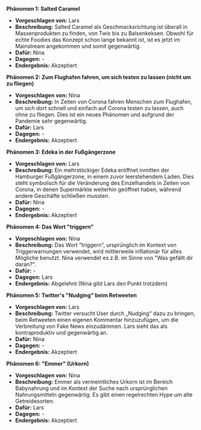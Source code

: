 **Phänomen 1: Salted Caramel**
* **Vorgeschlagen von:** Lars
* **Beschreibung:** Salted Caramel als Geschmacksrichtung ist überall in Massenprodukten zu finden, von Twix bis zu Balsenkeksen. Obwohl für echte Foodies das Konzept schon lange bekannt ist, ist es jetzt im Mainstream angekommen und somit gegenwärtig.
* **Dafür:** Nina
* **Dagegen:** -
* **Endergebnis:** Akzeptiert

**Phänomen 2: Zum Flughafen fahren, um sich testen zu lassen (nicht um zu fliegen)**
* **Vorgeschlagen von:** Nina
* **Beschreibung:**  In Zeiten von Corona fahren Menschen zum Flughafen, um sich dort schnell und einfach auf Corona testen zu lassen, auch ohne zu fliegen. Dies ist ein neues Phänomen und aufgrund der Pandemie sehr gegenwärtig.
* **Dafür:** Lars
* **Dagegen:** -
* **Endergebnis:** Akzeptiert

**Phänomen 3: Edeka in der Fußgängerzone**
* **Vorgeschlagen von:** Lars
* **Beschreibung:** Ein mehrstöckiger Edeka eröffnet inmitten der Hamburger Fußgängerzone, in einem zuvor leerstehendem Laden. Dies steht symbolisch für die Veränderung des Einzelhandels in Zeiten von Corona, in denen Supermärkte weiterhin geöffnet haben, während andere Geschäfte schließen mussten.
* **Dafür:** Nina
* **Dagegen:** -
* **Endergebnis:** Akzeptiert

**Phänomen 4: Das Wort "triggern"**
* **Vorgeschlagen von:** Nina
* **Beschreibung:** Das Wort "triggern", ursprünglich im Kontext von Triggerwarnungen verwendet, wird mittlerweile inflationär für alles Mögliche benutzt. Nina verwendet es z.B. im Sinne von "Was gefällt dir daran?".
* **Dafür:** -
* **Dagegen:** Lars
* **Endergebnis:** Abgelehnt (Nina gibt Lars den Punkt trotzdem)

**Phänomen 5: Twitter's "Nudging" beim Retweeten**
* **Vorgeschlagen von:** Lars
* **Beschreibung:** Twitter versucht User durch „Nudging“ dazu zu bringen, beim Retweeten einen eigenen Kommentar hinzuzufügen, um die Verbreitung von Fake News einzudämmen. Lars sieht das als kontraproduktiv und gegenwärtig an.
* **Dafür:** Nina
* **Dagegen:** -
* **Endergebnis:** Akzeptiert

**Phänomen 6: "Emmer" (Urkorn)**
* **Vorgeschlagen von:** Nina
* **Beschreibung:** Emmer als vermeintliches Urkorn ist im Bereich Babynahrung und im Kontext der Suche nach ursprünglichen Nahrungsmitteln gegenwärtig. Es gibt einen regelrechten Hype um alte Getreidesorten.
* **Dafür:** Lars
* **Dagegen:** -
* **Endergebnis:** Akzeptiert